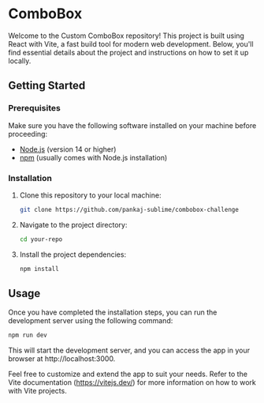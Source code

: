 # ComboBox

Welcome to the Custom ComboBox repository! This project is built using React with Vite, a fast build tool for modern web development. Below, you'll find essential details about the project and instructions on how to set it up locally.

## Getting Started

### Prerequisites

Make sure you have the following software installed on your machine before proceeding:

- [Node.js](https://nodejs.org/) (version 14 or higher)
- [npm](https://www.npmjs.com/) (usually comes with Node.js installation)

### Installation

1. Clone this repository to your local machine:

   ```bash
   git clone https://github.com/pankaj-sublime/combobox-challenge

2. Navigate to the project directory:
   
   ```bash
   cd your-repo

3. Install the project dependencies:
   
   ```bash
   npm install


## Usage

Once you have completed the installation steps, you can run the development server using the following command:

```bash
npm run dev
```

This will start the development server, and you can access the app in your browser at http://localhost:3000.

Feel free to customize and extend the app to suit your needs. Refer to the Vite documentation (https://vitejs.dev/) for more information on how to work with Vite projects.